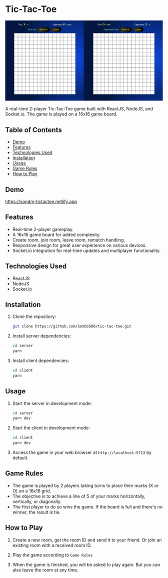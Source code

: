 # Tic-Tac-Toe

![Tic-Tac-Toe](https://github.com/SonDo580/tic-tac-toe/blob/main/client/public/demo.gif)

A real-time 2-player Tic-Tac-Toe game built with ReactJS, NodeJS, and Socket.io. The game is played on a 16x16 game board.

## Table of Contents

- [Demo](#demo)
- [Features](#features)
- [Technologies Used](#technologies-used)
- [Installation](#installation)
- [Usage](#usage)
- [Game Rules](#game-rules)
- [How to Play](#how-to-play)

## Demo

https://sondm-tictactoe.netlify.app

## Features

- Real-time 2-player gameplay.
- A 16x16 game board for added complexity.
- Create room, join room, leave room, rematch handling.
- Responsive design for great user experience on various devices.
- Socket.io integration for real-time updates and multiplayer functionality.

## Technologies Used

- ReactJS
- NodeJS
- Socket.io

## Installation

1. Clone the repository:

   ```bash
   git clone https://github.com/SonDo580/tic-tac-toe.git
   ```

2. Install server dependencies:

   ```bash
   cd server
   yarn
   ```

3. Install client dependencies:

   ```bash
   cd client
   yarn
   ```

## Usage

1. Start the server in development mode:

   ```bash
   cd server
   yarn dev
   ```

2. Start the client in development mode:

   ```bash
   cd client
   yarn dev
   ```

3. Access the game in your web browser at `http://localhost:5713` by default.

## Game Rules

- The game is played by 2 players taking turns to place their marks (X or O) on a 16x16 grid.
- The objective is to achieve a line of 5 of your marks horizontally, vertically, or diagonally.
- The first player to do so wins the game. If the board is full and there's no winner, the result is tie.

## How to Play

1. Create a new room, get the room ID and send it to your friend. Or join an existing room with a received room ID.

2. Play the game according to `Game Rules`

3. When the game is finished, you will be asked to play again. But you can also leave the room at any time.

